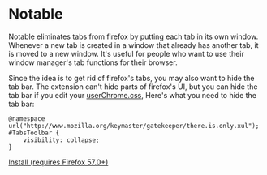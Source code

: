 # Notable

Notable eliminates tabs from firefox by putting each tab in its own window. Whenever a new tab is created in a window that already has another tab, it is moved to a new window. It's useful for people who want to use their window manager's tab functions for their browser.

Since the idea is to get rid of firefox's tabs, you may also want to hide the tab bar. The extension can't hide parts of firefox's UI, but you can hide the tab bar if you edit your [userChrome.css](http://kb.mozillazine.org/index.php?title=UserChrome.css&printable=yes), Here's what you need to hide the tab bar:

    @namespace url("http://www.mozilla.org/keymaster/gatekeeper/there.is.only.xul");
    #TabsToolbar {
        visibility: collapse;
    }

[Install (requires Firefox 57.0+)](https://github.com/adrusi/notable/releases/download/v1.1/notable-1.1-an+fx.xpi)
